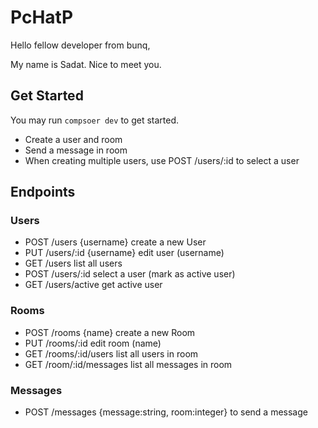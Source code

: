 # PcHatP

Hello fellow developer from bunq,

My name is Sadat. Nice to meet you.

## Get Started
You may run `compsoer dev` to get started.

  - Create a user and room 
  - Send a message in room
  - When creating multiple users, use POST /users/:id to select a user

## Endpoints

### Users
  - POST /users {username} create a new User
  - PUT /users/:id {username} edit user (username)
  - GET /users list all users
  - POST /users/:id select a user (mark as active user)
  - GET /users/active get active user

### Rooms
  - POST /rooms {name} create a new Room
  - PUT /rooms/:id edit room (name)
  - GET /rooms/:id/users list all users in room
  - GET /room/:id/messages list all messages in room

### Messages
  - POST /messages {message:string, room:integer} to send a message


